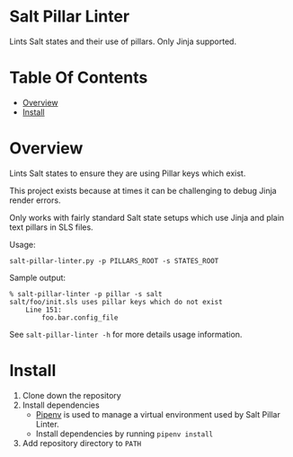 # Salt Pillar Linter
Lints Salt states and their use of pillars. Only Jinja supported.

# Table Of Contents
- [Overview](#overview)
- [Install](#install)

# Overview
Lints Salt states to ensure they are using Pillar keys which exist.  

This project exists because at times it can be challenging to debug Jinja 
render errors.

Only works with fairly standard Salt state setups which use Jinja and plain 
text pillars in SLS files.

Usage:

```
salt-pillar-linter.py -p PILLARS_ROOT -s STATES_ROOT
```

Sample output:

```
% salt-pillar-linter -p pillar -s salt
salt/foo/init.sls uses pillar keys which do not exist
    Line 151:
        foo.bar.config_file
```

See `salt-pillar-linter -h` for more details usage information.

# Install
1. Clone down the repository
2. Install dependencies
	- [Pipenv](https://pipenv.readthedocs.io/en/latest/) is used to manage 
	a virtual environment used by Salt Pillar Linter.
	- Install dependencies by running `pipenv install`
3. Add repository directory to `PATH`

